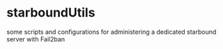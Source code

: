 # starboundUtils
some scripts and configurations for administering a dedicated starbound server with Fail2ban
